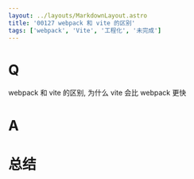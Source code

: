 ```yaml
---
layout: ../layouts/MarkdownLayout.astro
title: '00127 webpack 和 vite 的区别'
tags: ['webpack', 'Vite', '工程化', '未完成']
---
```


# Q

webpack 和 vite 的区别, 为什么 vite 会比 webpack 更快

# A



# 总结



<script>
  function func() {

  }
  
</script>